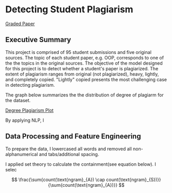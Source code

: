 # Detecting Student Plagiarism

[Graded Paper](https://github.com/Morgan-Sell/plagiarism-detector/images/students_grade.jpg)

## Executive Summary

This project is comprised of 95 student submissions and five original sources. The topic of each student paper, e.g. OOP, corresponds to one of the the topics in the original sources. The objective of the model designed for this project is to detect whether a student's paper is plagiarized. The extent of plagiarism ranges from original (not plagiarized), heavy, lightly, and completely copied. "Lightly" copied presents the most challenging case in detecting plagiarism.

The graph below summarizes the the distribution of degree of plagiarm for the dataset.

[Degree Plagiarism Plot](https://github.com/Morgan-Sell/plagiarism-detector/images/plagiarism_distribution.png)

By applying NLP, I 

## Data Processing and Feature Engineering

To prepare the data, I lowercased all words and removed all non-alphanumerical and tabs/additional spacing.

I applied set theory to calculate the containment(see equation below). I selec

$$ \frac{\sum{count(\text{ngram}_{A}) \cap count(\text{ngram}_{S})}}{\sum{count(\text{ngram}_{A})}} $$